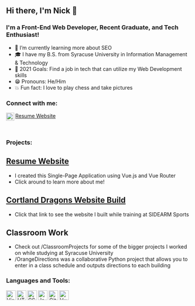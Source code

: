 ## Hi there, I'm Nick 👋

### I'm a Front-End Web Developer, Recent Graduate, and Tech Enthusiast!

- 🔎 I’m currently learning more about SEO
- 🎓 I have my B.S. from Syracuse University in Information Management & Technology
- 🎯 2021 Goals: Find a job in tech that can utilize my Web Development skills
- 😁 Pronouns: He/Him
- 💥 Fun fact: I love to play chess and take pictures

### Connect with me:

[Resume Website]
[<img align="left" alt="LinkedIn" width="22px" src="https://cdn.jsdelivr.net/npm/simple-icons@v3/icons/linkedin.svg" />][Linkedin]

<br />

### Projects:

## [Resume Website]
- I created this Single-Page Application using Vue.js and Vue Router
- Click around to learn more about me!

## [Cortland Dragons Website Build]
- Click that link to see the website I built while training at SIDEARM Sports

## Classroom Work
- Check out /ClassroomProjects for some of the bigger projects I worked on while studying at Syracuse University
- /OrangeDirections was a collaborative Python project that allows you to enter in a class schedule and outputs directions to each building

### Languages and Tools:

<img align="left" alt="Visual Studio Code" width="26px" src="https://cdn0.iconfinder.com/data/icons/social-media-logo-4/32/Social_Media_vs_code_visual_studio_code-512.png" />
<img align="left" alt="HTML5" width="26px" src="https://images.vexels.com/media/users/3/166383/isolated/preview/6024bc5746d7436c727825dc4fc23c22-html-programming-language-icon-by-vexels.png" />
<img align="left" alt="CSS3" width="26px" src="https://i.pinimg.com/originals/eb/7e/20/eb7e20e646f5b7ec9ed4f8f78a5dee8f.png" />
<img align="left" alt="JavaScript" width="26px" src="https://cdn.iconscout.com/icon/free/png-256/javascript-2752148-2284965.png" />
<img align="left" alt="GitHub" width="26px" src="https://cdn0.iconfinder.com/data/icons/shift-logotypes/32/Github-512.png" />
<img align="left" alt="Vue.js" width= "26px" src="https://cdn3.iconfinder.com/data/icons/logos-and-brands-adobe/512/367_Vuejs-512.png" />

<br />
<br />

[Resume Website]: https://www.nickmoffitt.com
[Linkedin]: https://www.linkedin.com/in/nicholas-moffitt/
[Cortland Dragons Website Build]: https://www.cortlandreddragons.com/
